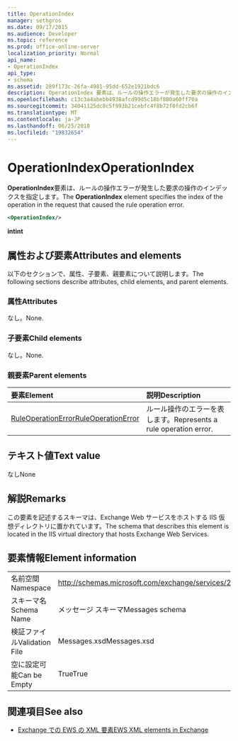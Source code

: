 ```yaml
---
title: OperationIndex
manager: sethgros
ms.date: 09/17/2015
ms.audience: Developer
ms.topic: reference
ms.prod: office-online-server
localization_priority: Normal
api_name:
- OperationIndex
api_type:
- schema
ms.assetid: 289f173c-26fa-4981-95dd-652e1921bdc6
description: OperationIndex 要素は、ルールの操作エラーが発生した要求の操作のインデックスを指定します。
ms.openlocfilehash: c13c3a4abebb4938afcd99d5c18bf880a60ff70a
ms.sourcegitcommit: 34041125dc8c5f993b21cebfc4f8b72f0fd2cb6f
ms.translationtype: MT
ms.contentlocale: ja-JP
ms.lasthandoff: 06/25/2018
ms.locfileid: "19832654"
---
```

# <a name="operationindex"></a><span data-ttu-id="96a6a-103">OperationIndex</span><span class="sxs-lookup"><span data-stu-id="96a6a-103">OperationIndex</span></span>

<span data-ttu-id="96a6a-104">**OperationIndex**要素は、ルールの操作エラーが発生した要求の操作のインデックスを指定します。</span><span class="sxs-lookup"><span data-stu-id="96a6a-104">The **OperationIndex** element specifies the index of the operation in the request that caused the rule operation error.</span></span> 
  
```XML
<OperationIndex/>
```

 <span data-ttu-id="96a6a-105">**int**</span><span class="sxs-lookup"><span data-stu-id="96a6a-105">**int**</span></span>
## <a name="attributes-and-elements"></a><span data-ttu-id="96a6a-106">属性および要素</span><span class="sxs-lookup"><span data-stu-id="96a6a-106">Attributes and elements</span></span>

<span data-ttu-id="96a6a-107">以下のセクションで、属性、子要素、親要素について説明します。</span><span class="sxs-lookup"><span data-stu-id="96a6a-107">The following sections describe attributes, child elements, and parent elements.</span></span>
  
### <a name="attributes"></a><span data-ttu-id="96a6a-108">属性</span><span class="sxs-lookup"><span data-stu-id="96a6a-108">Attributes</span></span>

<span data-ttu-id="96a6a-109">なし。</span><span class="sxs-lookup"><span data-stu-id="96a6a-109">None.</span></span>
  
### <a name="child-elements"></a><span data-ttu-id="96a6a-110">子要素</span><span class="sxs-lookup"><span data-stu-id="96a6a-110">Child elements</span></span>

<span data-ttu-id="96a6a-111">なし。</span><span class="sxs-lookup"><span data-stu-id="96a6a-111">None.</span></span>
  
### <a name="parent-elements"></a><span data-ttu-id="96a6a-112">親要素</span><span class="sxs-lookup"><span data-stu-id="96a6a-112">Parent elements</span></span>

|<span data-ttu-id="96a6a-113">**要素**</span><span class="sxs-lookup"><span data-stu-id="96a6a-113">**Element**</span></span>|<span data-ttu-id="96a6a-114">**説明**</span><span class="sxs-lookup"><span data-stu-id="96a6a-114">**Description**</span></span>|
|:-----|:-----|
|[<span data-ttu-id="96a6a-115">RuleOperationError</span><span class="sxs-lookup"><span data-stu-id="96a6a-115">RuleOperationError</span></span>](ruleoperationerror.md) <br/> |<span data-ttu-id="96a6a-116">ルール操作のエラーを表します。</span><span class="sxs-lookup"><span data-stu-id="96a6a-116">Represents a rule operation error.</span></span>  <br/> |
   
## <a name="text-value"></a><span data-ttu-id="96a6a-117">テキスト値</span><span class="sxs-lookup"><span data-stu-id="96a6a-117">Text value</span></span>

<span data-ttu-id="96a6a-118">なし</span><span class="sxs-lookup"><span data-stu-id="96a6a-118">None</span></span>
  
## <a name="remarks"></a><span data-ttu-id="96a6a-119">解説</span><span class="sxs-lookup"><span data-stu-id="96a6a-119">Remarks</span></span>

<span data-ttu-id="96a6a-120">この要素を記述するスキーマは、Exchange Web サービスをホストする IIS 仮想ディレクトリに置かれています。</span><span class="sxs-lookup"><span data-stu-id="96a6a-120">The schema that describes this element is located in the IIS virtual directory that hosts Exchange Web Services.</span></span>
  
## <a name="element-information"></a><span data-ttu-id="96a6a-121">要素情報</span><span class="sxs-lookup"><span data-stu-id="96a6a-121">Element information</span></span>

|||
|:-----|:-----|
|<span data-ttu-id="96a6a-122">名前空間</span><span class="sxs-lookup"><span data-stu-id="96a6a-122">Namespace</span></span>  <br/> |http://schemas.microsoft.com/exchange/services/2006/messages  <br/> |
|<span data-ttu-id="96a6a-123">スキーマ名</span><span class="sxs-lookup"><span data-stu-id="96a6a-123">Schema Name</span></span>  <br/> |<span data-ttu-id="96a6a-124">メッセージ スキーマ</span><span class="sxs-lookup"><span data-stu-id="96a6a-124">Messages schema</span></span>  <br/> |
|<span data-ttu-id="96a6a-125">検証ファイル</span><span class="sxs-lookup"><span data-stu-id="96a6a-125">Validation File</span></span>  <br/> |<span data-ttu-id="96a6a-126">Messages.xsd</span><span class="sxs-lookup"><span data-stu-id="96a6a-126">Messages.xsd</span></span>  <br/> |
|<span data-ttu-id="96a6a-127">空に設定可能</span><span class="sxs-lookup"><span data-stu-id="96a6a-127">Can be Empty</span></span>  <br/> |<span data-ttu-id="96a6a-128">True</span><span class="sxs-lookup"><span data-stu-id="96a6a-128">True</span></span>  <br/> |
   
## <a name="see-also"></a><span data-ttu-id="96a6a-129">関連項目</span><span class="sxs-lookup"><span data-stu-id="96a6a-129">See also</span></span>



- [<span data-ttu-id="96a6a-130">Exchange での EWS の XML 要素</span><span class="sxs-lookup"><span data-stu-id="96a6a-130">EWS XML elements in Exchange</span></span>](ews-xml-elements-in-exchange.md)

